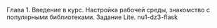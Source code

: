 Глава 1. Введение в курс. Настройка рабочей среды, знакомство с популярными библиотеками.
Задание Lite. 
nu1-dz3-flask
